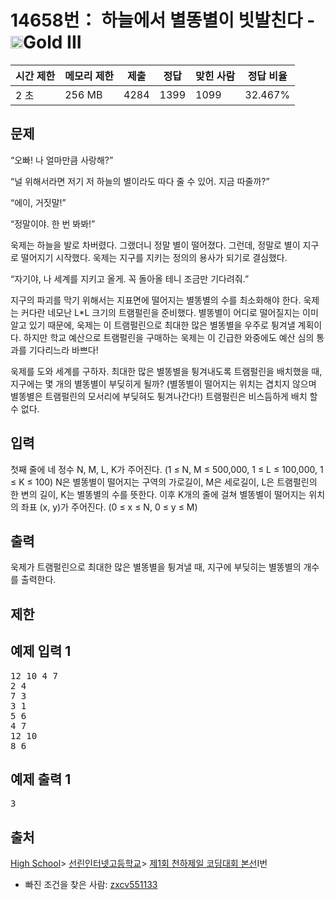 # 14658번： 하늘에서 별똥별이 빗발친다 - <img src="https://static.solved.ac/tier_small/13.svg" style="height:20px" />Gold III


| 시간 제한 | 메모리 제한 | 제출 | 정답 | 맞힌 사람 | 정답 비율 |
| --- | --- | --- | --- | --- | --- |
| 2 초 | 256 MB | 4284 | 1399 | 1099 | 32.467% |


## 문제


“오빠! 나 얼마만큼 사랑해?”

“널 위해서라면 저기 저 하늘의 별이라도 따다 줄 수 있어. 지금 따줄까?”

“에이, 거짓말!”

“정말이야. 한 번 봐봐!”

욱제는 하늘을 발로 차버렸다. 그랬더니 정말 별이 떨어졌다. 그런데, 정말로 별이 지구로 떨어지기 시작했다. 욱제는 지구를 지키는 정의의 용사가 되기로 결심했다.

“자기야, 나 세계를 지키고 올게. 꼭 돌아올 테니 조금만 기다려줘.”

지구의 파괴를 막기 위해서는 지표면에 떨어지는 별똥별의 수를 최소화해야 한다. 욱제는 커다란 네모난 L*L 크기의 트램펄린을 준비했다. 별똥별이 어디로 떨어질지는 이미 알고 있기 때문에, 욱제는 이 트램펄린으로 최대한 많은 별똥별을 우주로 튕겨낼 계획이다. 하지만 학교 예산으로 트램펄린을 구매하는 욱제는 이 긴급한 와중에도 예산 심의 통과를 기다리느라 바쁘다!

욱제를 도와 세계를 구하자. 최대한 많은 별똥별을 튕겨내도록 트램펄린을 배치했을 때, 지구에는 몇 개의 별똥별이 부딪히게 될까? (별똥별이 떨어지는 위치는 겹치지 않으며 별똥별은 트램펄린의 모서리에 부딪혀도 튕겨나간다!) 트램펄린은 비스듬하게 배치 할 수 없다.




## 입력


첫째 줄에 네 정수 N, M, L, K가 주어진다. (1 ≤ N, M ≤ 500,000, 1 ≤ L ≤ 100,000, 1 ≤ K ≤ 100) N은 별똥별이 떨어지는 구역의 가로길이, M은 세로길이, L은 트램펄린의 한 변의 길이, K는 별똥별의 수를 뜻한다. 이후 K개의 줄에 걸쳐 별똥별이 떨어지는 위치의 좌표 (x, y)가 주어진다. (0 ≤ x ≤ N, 0 ≤ y ≤ M)




## 출력


욱제가 트램펄린으로 최대한 많은 별똥별을 튕겨낼 때, 지구에 부딪히는 별똥별의 개수를 출력한다.




## 제한




## 예제 입력 1


<pre>12 10 4 7
2 4
7 3
3 1
5 6
4 7
12 10
8 6
</pre>


## 예제 출력 1


<pre>3
</pre>






## 출처


[High School](/category/97)> [선린인터넷고등학교](/category/394)> [제1회 천하제일 코딩대회 본선](/category/detail/1749)I번
- 빠진 조건을 찾은 사람: [zxcv551133](/user/zxcv551133)




